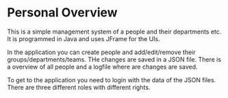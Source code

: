# Personal Overview

This is a simple management system of a people and their departments etc. It is programmed in Java and uses JFrame for the UIs. 

In the application you can create people and add/edit/remove their groups/departments/teams. THe changes are saved in a JSON file. There is a overview of all people and a logfile where are changes are saved.

To get to the application you need to login with the data of the JSON files. There are three different roles with different rights.
